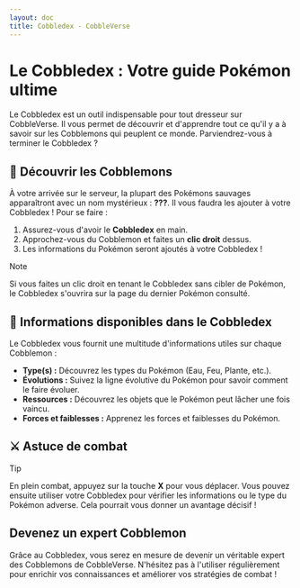 ```yaml
---
layout: doc
title: Cobbledex - CobbleVerse
---
```


# Le Cobbledex : Votre guide Pokémon ultime

Le Cobbledex est un outil indispensable pour tout dresseur sur CobbleVerse. Il vous permet de découvrir et d'apprendre tout ce qu'il y a à savoir sur les Cobblemons qui peuplent ce monde. Parviendrez-vous à terminer le Cobbledex ?

## 🔎 Découvrir les Cobblemons 

À votre arrivée sur le serveur, la plupart des Pokémons sauvages apparaîtront avec un nom mystérieux : **???**. Il vous faudra les ajouter à votre Cobbledex ! Pour se faire :

1.  Assurez-vous d'avoir le **Cobbledex** en main.
2.  Approchez-vous du Cobblemon et faites un **clic droit** dessus.
3.  Les informations du Pokémon seront ajoutés à votre Cobbledex !

> [!NOTE]
> Si vous faites un clic droit en tenant le Cobbledex sans cibler de Pokémon, le Cobbledex s'ouvrira sur la page du dernier Pokémon consulté.

## 📜 Informations disponibles dans le Cobbledex

Le Cobbledex vous fournit une multitude d'informations utiles sur chaque Cobblemon :

* **Type(s) :** Découvrez les types du Pokémon (Eau, Feu, Plante, etc.).
* **Évolutions :** Suivez la ligne évolutive du Pokémon pour savoir comment le faire évoluer.
* **Ressources :** Découvrez les objets que le Pokémon peut lâcher une fois vaincu.
* **Forces et faiblesses :** Apprenez les forces et faiblesses du Pokémon.

## ⚔️ Astuce de combat 

> [!TIP]
> En plein combat, appuyez sur la touche **X** pour vous déplacer. Vous pouvez ensuite utiliser votre Cobbledex pour vérifier les informations ou le type du Pokémon adverse. Cela pourrait vous donner un avantage décisif !

## Devenez un expert Cobblemon

Grâce au Cobbledex, vous serez en mesure de devenir un véritable expert des Cobblemons de CobbleVerse. N'hésitez pas à l'utiliser régulièrement pour enrichir vos connaissances et améliorer vos stratégies de combat !